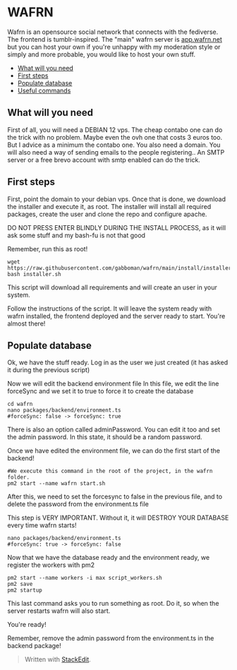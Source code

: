 # WAFRN

Wafrn is an opensource social network that connects with the fediverse. The frontend is tumblr-inspired. The "main" wafrn server is [app.wafrn.net](https://app.wafrn.net) but you can host your own if you're unhappy with my moderation style or simply and more probable, you would like to host your own stuff.

- [What will you need](#what-will-you-need)
- [First steps](#first-steps)
- [Populate database](#populate-database)
- [Useful commands](#useful-commands)

## What will you need

First of all, you will need a DEBIAN 12 vps. The cheap contabo one can do the trick with no problem. Maybe even the ovh one that costs 3 euros too. But I advice as a minimum the contabo one.
You also need a domain.
You will also need a way of sending emails to the people registering.. An SMTP server or a free brevo account with smtp enabled can do the trick.

## First steps

First, point the domain to your debian vps. Once that is done, we download the installer and execute it, as root.
The installer will install all required packages, create the user and clone the repo and configure apache.

DO NOT PRESS ENTER BLINDLY DURING THE INSTALL PROCESS, as it will ask some stuff and my bash-fu is not that good

Remember, run this as root!

```shell
wget https://raw.githubusercontent.com/gabboman/wafrn/main/install/installer.sh
bash installer.sh
```

This script will download all requirements and will create an user in your system.

Follow the instructions of the script. It will leave the system ready with wafrn installed, the frontend deployed and the server ready to start. You're almost there!

## Populate database

Ok, we have the stuff ready. Log in as the user we just created (it has asked it during the previous script)

Now we will edit the backend environment file
In this file, we edit the line forceSync and we set it to true to force it to create the database

```shell
cd wafrn
nano packages/backend/environment.ts
#forceSync: false -> forceSync: true

```

There is also an option called adminPassword. You can edit it too and set the admin password. In this state, it should be a random password.

Once we have edited the environment file, we can do the first start of the backend!

```shell
#We execute this command in the root of the project, in the wafrn folder.
pm2 start --name wafrn start.sh
```

After this, we need to set the forcesync to false in the previous file, and to delete the password from the environment.ts file

This step is VERY IMPORTANT. Without it, it will DESTROY YOUR DATABASE every time wafrn starts!

```shell
nano packages/backend/environment.ts
#forceSync: true -> forceSync: false
```

Now that we have the database ready and the environment ready, we register the workers with pm2

```shell
pm2 start --name workers -i max script_workers.sh
pm2 save
pm2 startup
```

This last command asks you to run something as root. Do it, so when the server restarts wafrn will also start.

You're ready!

Remember, remove the admin password from the environment.ts in the backend package!

> Written with [StackEdit](https://stackedit.io/).
